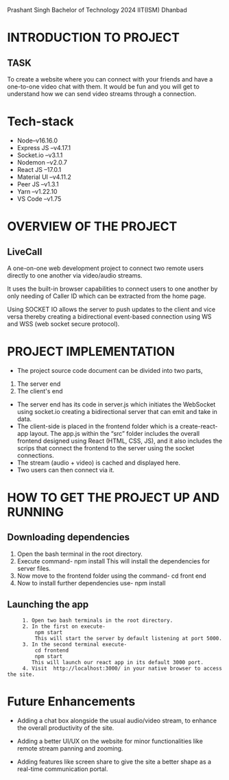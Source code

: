 Prashant Singh
Bachelor of Technology 2024
IIT(ISM) Dhanbad 

# INTRODUCTION TO PROJECT 

## TASK
To create a website where you can connect with your friends and have a one-to-one video chat with them. It would be fun and you will get to understand how we can send video streams through a connection.
  
# Tech-stack

-	Node–v16.16.0
-	Express JS –v4.17.1
-	Socket.io –v3.1.1
-	Nodemon –v2.0.7
-	React JS –17.0.1
-	Material UI –v4.11.2
-	Peer JS –v1.3.1
-	Yarn –v1.22.10
-	VS Code –v1.75

# OVERVIEW OF THE PROJECT

## LiveCall
A one-on-one web development project to connect two remote users directly to one another via video/audio streams.

It uses the built-in browser capabilities to connect users to one another by only needing of Caller ID which can be extracted from the home page.

Using SOCKET IO allows the server to push updates to the client and vice versa thereby creating a bidirectional event-based connection using WS and WSS (web socket secure protocol).


# PROJECT IMPLEMENTATION


- The project source code document can be divided into two parts, 
1. The server end
2. The client's end

- The server end has its code in server.js which initiates the WebSocket using socket.io creating a bidirectional server that can emit and take in data.
- The client-side is placed in the frontend folder which is a create-react-app layout. The app.js within the “src” folder includes the overall frontend designed using React (HTML, CSS, JS), and it also includes the scrips that connect the frontend to the server using the socket connections.
- The stream (audio + video) is cached and displayed here.
- Two users can then connect via it.


# HOW TO GET THE PROJECT UP AND RUNNING

## Downloading dependencies

1. Open the bash terminal in the root directory.
2. Execute command-
   npm install
This will install the dependencies for server files.
3. Now move to the frontend folder using the command-
   cd front end
4. Now to install further dependencies use-
   npm install 

## Launching the app

         1. Open two bash terminals in the root directory.
         2. In the first on execute-
             npm start
             This will start the server by default listening at port 5000.
         3. In the second terminal execute-
             cd frontend
             npm start
            This will launch our react app in its default 3000 port.
         4. Visit  http://localhost:3000/ in your native browser to access the site.


# Future Enhancements

- Adding a chat box alongside the usual audio/video stream, to enhance the overall productivity of the site.

- Adding a better UI/UX on the website for minor functionalities like remote stream panning and zooming.

- Adding features like screen share to give the site a better shape as a real-time communication portal.

           
